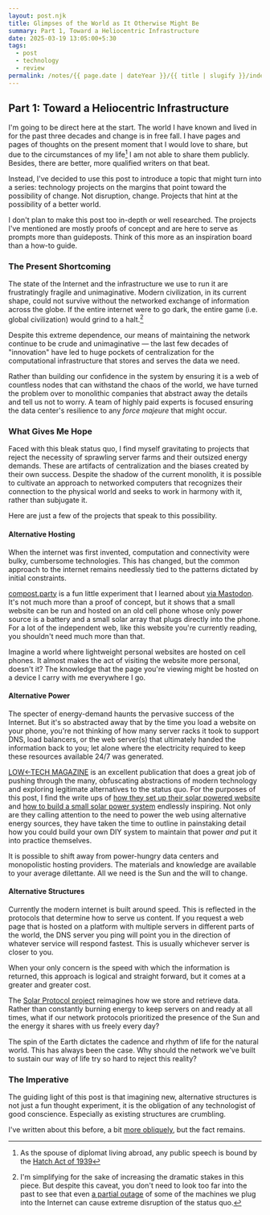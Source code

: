 ```yaml
---
layout: post.njk
title: Glimpses of the World as It Otherwise Might Be
summary: Part 1, Toward a Heliocentric Infrastructure
date: 2025-03-19 13:05:00+5:30
tags:
  - post
  - technology
  - review
permalink: /notes/{{ page.date | dateYear }}/{{ title | slugify }}/index.html
---
```


## Part 1: Toward a Heliocentric Infrastructure

I'm going to be direct here at the start. The world I have known and lived in for the past three decades and change is in free fall. I have pages and pages of thoughts on the present moment that I would love to share, but due to the circumstances of my life[^1] I am not able to share them publicly. Besides, there are better, more qualified writers on that beat.

Instead, I've decided to use this post to introduce a topic that might turn into a series: technology projects on the margins that point toward the possibility of change. Not disruption, change. Projects that hint at the possibility of a better world.

I don't plan to make this post too in-depth or well researched. The projects I've mentioned are mostly proofs of concept and are here to serve as prompts more than guideposts. Think of this more as an inspiration board than a how-to guide.

### The Present Shortcoming

The state of the Internet and the infrastructure we use to run it are frustratingly fragile and unimaginative. Modern civilization, in its current shape, could not survive without the networked exchange of information across the globe. If the entire internet were to go dark, the entire game (i.e. global civilization) would grind to a halt.[^2]

Despite this extreme dependence, our means of maintaining the network continue to be crude and unimaginative — the last few decades of "innovation" have led to huge pockets of centralization for the computational infrastructure that stores and serves the data we need.

Rather than building our confidence in the system by ensuring it is a web of countless nodes that can withstand the chaos of the world, we have turned the problem over to monolithic companies that abstract away the details and tell us not to worry. A team of highly paid experts is focused ensuring the data center's resilience to any _force majeure_ that might occur.

### What Gives Me Hope

Faced with this bleak status quo, I find myself gravitating to projects that reject the necessity of sprawling server farms and their outsized energy demands. These are artifacts of centralization and the biases created by their own success. Despite the shadow of the current monolith, it is possible to cultivate an approach to networked computers that recognizes their connection to the physical world and seeks to work in harmony with it, rather than subjugate it.

Here are just a few of the projects that speak to this possibility.

#### Alternative Hosting
When the internet was first invented, computation and connectivity were bulky, cumbersome technologies. This has changed, but the common approach to the internet remains needlessly tied to the patterns dictated by initial constraints.

[compost.party](https://compost.party) is a fun little experiment that I learned about [via Mastodon](https://post.lurk.org/@computersandblues/112570463568163343). It's not much more than a proof of concept, but it shows that a small website can be run and hosted on an old cell phone whose only power source is a battery and a small solar array that plugs directly into the phone. For a lot of the independent web, like this website you're currently reading, you shouldn't need much more than that.

Imagine a world where lightweight personal websites are hosted on cell phones. It almost makes the act of visiting the website more personal, doesn't it? The knowledge that the page you're viewing might be hosted on a device I carry with me everywhere I go.

#### Alternative Power
The specter of energy-demand haunts the pervasive success of the Internet. But it's so abstracted away that by the time you load a website on your phone, you're not thinking of how many server racks it took to support DNS, load balancers, or the web server(s) that ultimately handed the information back to you; let alone where the electricity required to keep these resources available 24/7 was generated.

[LOW←TECH MAGAZINE](https://solar.lowtechmagazine.com/) is an excellent publication that does a great job of pushing through the many, obfuscating abstractions of modern technology and exploring legitimate alternatives to the status quo. For the purposes of this post, I find the write ups of [how they set up their solar powered website](https://solar.lowtechmagazine.com/about/the-solar-website/) and  [how to build a small solar power system](https://solar.lowtechmagazine.com/2023/12/how-to-build-a-small-solar-power-system/) endlessly inspiring. Not only are they calling attention to the need to power the web using alternative energy sources, they have taken the time to outline in painstaking detail how you could build your own DIY system to maintain that power _and_ put it into practice themselves.

It is possible to shift away from power-hungry data centers and monopolistic hosting providers. The materials and knowledge are available to your average dilettante. All we need is the Sun and the will to change.

#### Alternative Structures
Currently the modern internet is built around speed. This is reflected in the protocols that determine how to serve us content. If you request a web page that is hosted on a platform with multiple servers in different parts of the world, the DNS server you ping will point you in the direction of whatever service will respond fastest. This is usually whichever server is closer to you.

When your only concern is the speed with which the information is returned, this approach is logical and straight forward, but it comes at a greater and greater cost.

The [Solar Protocol project](https://solarprotocol.net) reimagines how we store and retrieve data. Rather than constantly burning energy to keep servers on and ready at all times, what if our network protocols prioritized the presence of the Sun and the energy it shares with us freely every day?

The spin of the Earth dictates the cadence and rhythm of life for the natural world. This has always been the case. Why should the network we've built to sustain our way of life try so hard to reject this reality?

### The Imperative

The guiding light of this post is that imagining new, alternative structures is not just a fun thought experiment, it is the obligation of any technologist of good conscience. Especially as existing structures are crumbling.

I've written about this before, a bit [more obliquely](/notes/2024/this-world-is-ending/), but the fact remains.


[^1]: As the spouse of diplomat living abroad, any public speech is bound by the [Hatch Act of 1939](https://osc.gov/Services/Pages/HatchAct-Federal.aspx#tabGroup31|tabGroup12)
[^2]: I'm simplifying for the sake of increasing the dramatic stakes in this piece. But despite this caveat, you don't need to look too far into the past to see that even [a partial outage](https://www.bbc.com/news/articles/cr54m92ermgo) of some of the machines we plug into the Internet can cause extreme disruption of the status quo.
